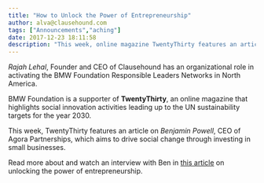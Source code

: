 ```yaml
---
title: "How to Unlock the Power of Entrepreneurship"
author: alva@clausehound.com
tags: ["Announcements","aching"]
date: 2017-12-23 18:11:58
description: "This week, online magazine TwentyThirty features an article on Benjamin Powell, CEO of Agora Partnerships, which aims to drive social change through investing in small businesses."
---
```




*Rajah Lehal*, Founder and CEO of Clausehound has an organizational role in activating the BMW Foundation Responsible Leaders Networks in North America.

BMW Foundation is a supporter of **TwentyThirty**, an online magazine that highlights social innovation activities leading up to the UN sustainability targets for the year 2030.

This week, TwentyThirty features an article on *Benjamin Powell*, CEO of Agora Partnerships, which aims to drive social change through investing in small businesses.

Read more about and watch an interview with Ben in [this article](http://twentythirty.com/how-to-unlock-the-power-of-entrepreneurship/) on unlocking the power of entrepreneurship.
